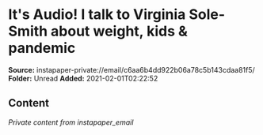# It's Audio! I talk to Virginia Sole-Smith about weight, kids & pandemic

**Source:** instapaper-private://email/c6aa6b4dd922b06a78c5b143cdaa81f5/
**Folder:** Unread
**Added:** 2021-02-01T02:22:52




## Content
*Private content from instapaper_email*
